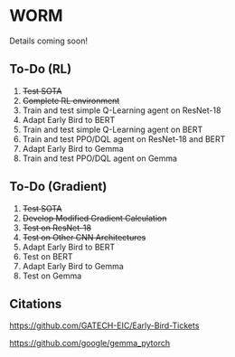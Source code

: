 # WORM
Details coming soon!

## To-Do (RL)
1. ~~Test SOTA~~
2. ~~Complete RL environment~~
3. Train and test simple Q-Learning agent on ResNet-18
4. Adapt Early Bird to BERT
5. Train and test simple Q-Learning agent on BERT
6. Train and test PPO/DQL agent on ResNet-18 and BERT
7. Adapt Early Bird to Gemma
8. Train and test PPO/DQL agent on Gemma

## To-Do (Gradient)
1. ~~Test SOTA~~
2. ~~Develop Modified Gradient Calculation~~
3. ~~Test on ResNet-18~~
4. ~~Test on Other CNN Architectures~~
5. Adapt Early Bird to BERT
6. Test on BERT
7. Adapt Early Bird to Gemma
8. Test on Gemma

## Citations
https://github.com/GATECH-EIC/Early-Bird-Tickets

https://github.com/google/gemma_pytorch

